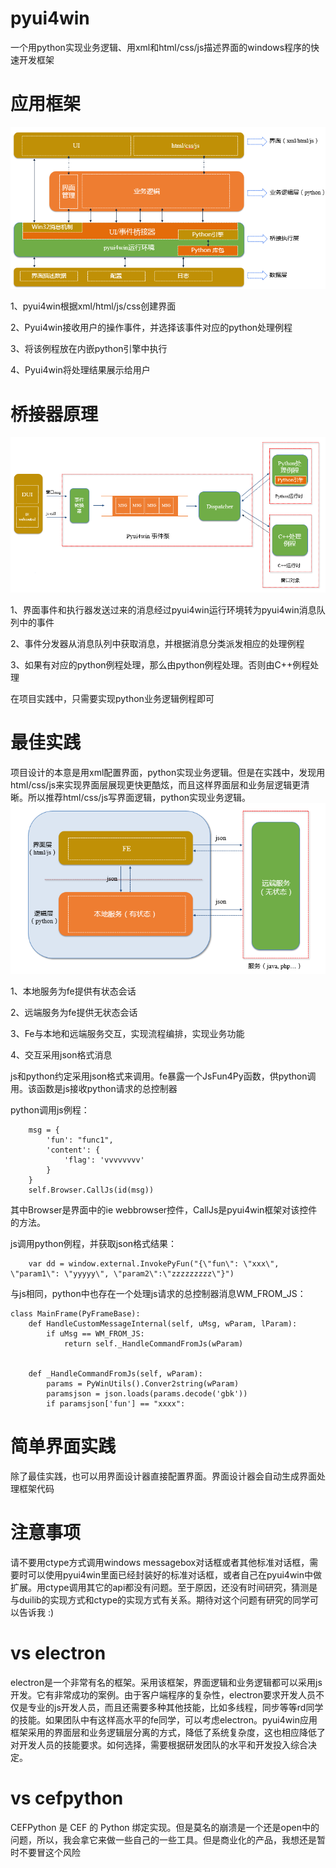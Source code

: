 pyui4win
========

一个用python实现业务逻辑、用xml和html/css/js描述界面的windows程序的快速开发框架

# 应用框架
![](doc/应用框架.png)

1、pyui4win根据xml/html/js/css创建界面

2、Pyui4win接收用户的操作事件，并选择该事件对应的python处理例程

3、将该例程放在内嵌python引擎中执行

4、Pyui4win将处理结果展示给用户

# 桥接器原理
![](doc/事件处理流程.png)

1、界面事件和执行器发送过来的消息经过pyui4win运行环境转为pyui4win消息队列中的事件

2、事件分发器从消息队列中获取消息，并根据消息分类派发相应的处理例程

3、如果有对应的python例程处理，那么由python例程处理。否则由C++例程处理

在项目实践中，只需要实现python业务逻辑例程即可

# 最佳实践
项目设计的本意是用xml配置界面，python实现业务逻辑。但是在实践中，发现用html/css/js来实现界面层展现更快更酷炫，而且这样界面层和业务层逻辑更清晰。所以推荐html/css/js写界面逻辑，python实现业务逻辑。
![](doc/最佳实践.png)

1、本地服务为fe提供有状态会话

2、远端服务为fe提供无状态会话

3、Fe与本地和远端服务交互，实现流程编排，实现业务功能

4、交互采用json格式消息


js和python约定采用json格式来调用。fe暴露一个JsFun4Py函数，供python调用。该函数是js接收python请求的总控制器

python调用js例程：

        msg = {
            'fun': "func1",
            'content': {
                'flag': 'vvvvvvvv'
            }
        }
        self.Browser.CallJs(id(msg))
        
其中Browser是界面中的ie webbrowser控件，CallJs是pyui4win框架对该控件的方法。


js调用python例程，并获取json格式结果：

        var dd = window.external.InvokePyFun("{\"fun\": \"xxx\", \"param1\": \"yyyyy\", \"param2\":\"zzzzzzzzz\"}")

与js相同，python中也存在一个处理js请求的总控制器消息WM_FROM_JS：

    class MainFrame(PyFrameBase):
        def HandleCustomMessageInternal(self, uMsg, wParam, lParam):
            if uMsg == WM_FROM_JS:
                return self._HandleCommandFromJs(wParam)
                    
            
        def _HandleCommandFromJs(self, wParam):
            params = PyWinUtils().Conver2string(wParam)
            paramsjson = json.loads(params.decode('gbk'))
            if paramsjson['fun'] == "xxxx":
            
# 简单界面实践
除了最佳实践，也可以用界面设计器直接配置界面。界面设计器会自动生成界面处理框架代码



# 注意事项
请不要用ctype方式调用windows messagebox对话框或者其他标准对话框，需要时可以使用pyui4win里面已经封装好的标准对话框，或者自己在pyui4win中做扩展。用ctype调用其它的api都没有问题。至于原因，还没有时间研究，猜测是与duilib的实现方式和ctype的实现方式有关系。期待对这个问题有研究的同学可以告诉我 :)

# vs electron
electron是一个非常有名的框架。采用该框架，界面逻辑和业务逻辑都可以采用js开发。它有非常成功的案例。由于客户端程序的复杂性，electron要求开发人员不仅是专业的js开发人员，而且还需要多种其他技能，比如多线程，同步等等rd同学的技能。如果团队中有这样高水平的fe同学，可以考虑electron。pyui4win应用框架采用的界面层和业务逻辑层分离的方式，降低了系统复杂度，这也相应降低了对开发人员的技能要求。如何选择，需要根据研发团队的水平和开发投入综合决定。

# vs cefpython
CEFPython 是 CEF 的 Python 绑定实现。但是莫名的崩溃是一个还是open中的问题，所以，我会拿它来做一些自己的一些工具。但是商业化的产品，我想还是暂时不要冒这个风险

